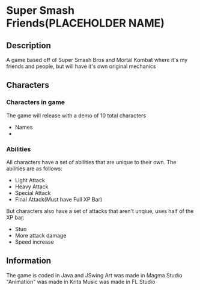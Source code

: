 # Super Smash Friends(PLACEHOLDER NAME)

## Description
A game based off of Super Smash Bros and Mortal Kombat where it's my friends and people, but will have it's own original mechanics

## Characters
### Characters in game
The game will release with a demo of 10 total characters
* Names
* 
### Abilities
All characters have a set of abilities that are unique to their own. 
The abilities are as follows:
* Light Attack
* Heavy Attack
* Special Attack
* Final Attack(Must have Full XP Bar)

But characters also have a set of attacks that aren't unqiue, uses half of the XP bar:
* Stun
* More attack damage
* Speed increase

## Information
The game is coded in Java and JSwing
Art was made in Magma Studio
"Animation" was made in Krita
Music was made in FL Studio
